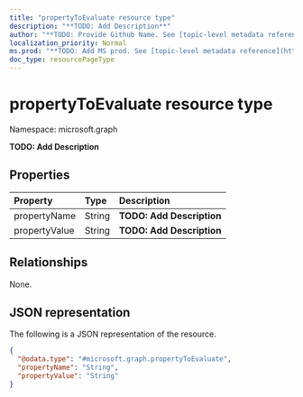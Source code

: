 ```yaml
---
title: "propertyToEvaluate resource type"
description: "**TODO: Add Description**"
author: "**TODO: Provide Github Name. See [topic-level metadata reference](https://msgo.azurewebsites.net/add/document/guidelines/metadata.html#topic-level-metadata)**"
localization_priority: Normal
ms.prod: "**TODO: Add MS prod. See [topic-level metadata reference](https://msgo.azurewebsites.net/add/document/guidelines/metadata.html#topic-level-metadata)**"
doc_type: resourcePageType
---
```


# propertyToEvaluate resource type

Namespace: microsoft.graph



**TODO: Add Description**

## Properties
|Property|Type|Description|
|:---|:---|:---|
|propertyName|String|**TODO: Add Description**|
|propertyValue|String|**TODO: Add Description**|

## Relationships
None.

## JSON representation
The following is a JSON representation of the resource.
<!-- {
  "blockType": "resource",
  "@odata.type": "microsoft.graph.propertyToEvaluate"
}
-->
``` json
{
  "@odata.type": "#microsoft.graph.propertyToEvaluate",
  "propertyName": "String",
  "propertyValue": "String"
}
```

